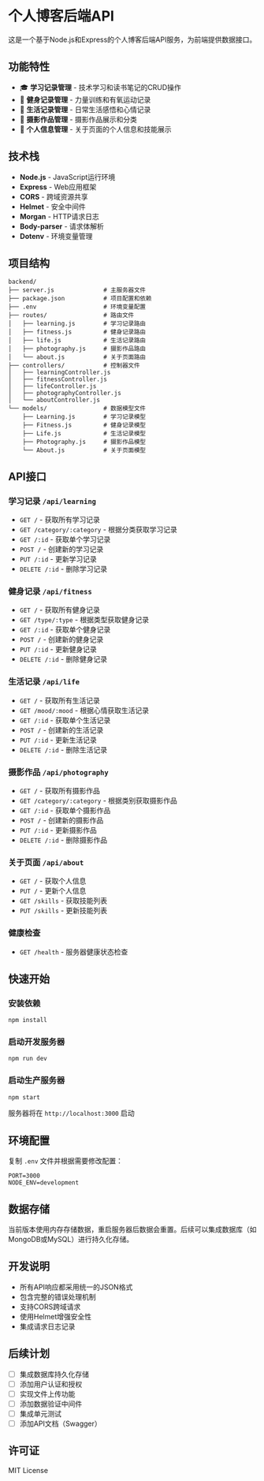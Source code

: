# 个人博客后端API

这是一个基于Node.js和Express的个人博客后端API服务，为前端提供数据接口。

## 功能特性

- 🎓 **学习记录管理** - 技术学习和读书笔记的CRUD操作
- 💪 **健身记录管理** - 力量训练和有氧运动记录
- 🌟 **生活记录管理** - 日常生活感悟和心情记录
- 📸 **摄影作品管理** - 摄影作品展示和分类
- 👤 **个人信息管理** - 关于页面的个人信息和技能展示

## 技术栈

- **Node.js** - JavaScript运行环境
- **Express** - Web应用框架
- **CORS** - 跨域资源共享
- **Helmet** - 安全中间件
- **Morgan** - HTTP请求日志
- **Body-parser** - 请求体解析
- **Dotenv** - 环境变量管理

## 项目结构

```
backend/
├── server.js              # 主服务器文件
├── package.json           # 项目配置和依赖
├── .env                   # 环境变量配置
├── routes/                # 路由文件
│   ├── learning.js        # 学习记录路由
│   ├── fitness.js         # 健身记录路由
│   ├── life.js            # 生活记录路由
│   ├── photography.js     # 摄影作品路由
│   └── about.js           # 关于页面路由
├── controllers/           # 控制器文件
│   ├── learningController.js
│   ├── fitnessController.js
│   ├── lifeController.js
│   ├── photographyController.js
│   └── aboutController.js
└── models/                # 数据模型文件
    ├── Learning.js        # 学习记录模型
    ├── Fitness.js         # 健身记录模型
    ├── Life.js            # 生活记录模型
    ├── Photography.js     # 摄影作品模型
    └── About.js           # 关于页面模型
```

## API接口

### 学习记录 `/api/learning`
- `GET /` - 获取所有学习记录
- `GET /category/:category` - 根据分类获取学习记录
- `GET /:id` - 获取单个学习记录
- `POST /` - 创建新的学习记录
- `PUT /:id` - 更新学习记录
- `DELETE /:id` - 删除学习记录

### 健身记录 `/api/fitness`
- `GET /` - 获取所有健身记录
- `GET /type/:type` - 根据类型获取健身记录
- `GET /:id` - 获取单个健身记录
- `POST /` - 创建新的健身记录
- `PUT /:id` - 更新健身记录
- `DELETE /:id` - 删除健身记录

### 生活记录 `/api/life`
- `GET /` - 获取所有生活记录
- `GET /mood/:mood` - 根据心情获取生活记录
- `GET /:id` - 获取单个生活记录
- `POST /` - 创建新的生活记录
- `PUT /:id` - 更新生活记录
- `DELETE /:id` - 删除生活记录

### 摄影作品 `/api/photography`
- `GET /` - 获取所有摄影作品
- `GET /category/:category` - 根据类别获取摄影作品
- `GET /:id` - 获取单个摄影作品
- `POST /` - 创建新的摄影作品
- `PUT /:id` - 更新摄影作品
- `DELETE /:id` - 删除摄影作品

### 关于页面 `/api/about`
- `GET /` - 获取个人信息
- `PUT /` - 更新个人信息
- `GET /skills` - 获取技能列表
- `PUT /skills` - 更新技能列表

### 健康检查
- `GET /health` - 服务器健康状态检查

## 快速开始

### 安装依赖
```bash
npm install
```

### 启动开发服务器
```bash
npm run dev
```

### 启动生产服务器
```bash
npm start
```

服务器将在 `http://localhost:3000` 启动

## 环境配置

复制 `.env` 文件并根据需要修改配置：

```env
PORT=3000
NODE_ENV=development
```

## 数据存储

当前版本使用内存存储数据，重启服务器后数据会重置。后续可以集成数据库（如MongoDB或MySQL）进行持久化存储。

## 开发说明

- 所有API响应都采用统一的JSON格式
- 包含完整的错误处理机制
- 支持CORS跨域请求
- 使用Helmet增强安全性
- 集成请求日志记录

## 后续计划

- [ ] 集成数据库持久化存储
- [ ] 添加用户认证和授权
- [ ] 实现文件上传功能
- [ ] 添加数据验证中间件
- [ ] 集成单元测试
- [ ] 添加API文档（Swagger）

## 许可证

MIT License